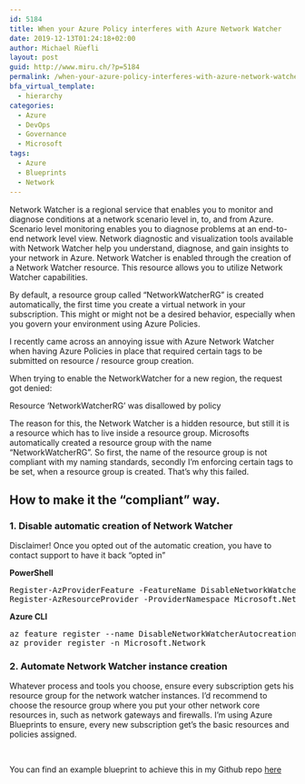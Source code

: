 ```yaml
---
id: 5184
title: When your Azure Policy interferes with Azure Network Watcher
date: 2019-12-13T01:24:18+02:00
author: Michael Rüefli
layout: post
guid: http://www.miru.ch/?p=5184
permalink: /when-your-azure-policy-interferes-with-azure-network-watcher/
bfa_virtual_template:
  - hierarchy
categories:
  - Azure
  - DevOps
  - Governance
  - Microsoft
tags:
  - Azure
  - Blueprints
  - Network
---
```

Network Watcher is a regional service that enables you to monitor and diagnose conditions at a network scenario level in, to, and from Azure. Scenario level monitoring enables you to diagnose problems at an end-to-end network level view. Network diagnostic and visualization tools available with Network Watcher help you understand, diagnose, and gain insights to your network in Azure. Network Watcher is enabled through the creation of a Network Watcher resource. This resource allows you to utilize Network Watcher capabilities. 

By default, a resource group called &#8220;NetworkWatcherRG&#8221; is created automatically, the first time you create a virtual network in your subscription. This might or might not be a desired behavior, especially when you govern your environment using Azure Policies.

I recently came across an annoying issue with Azure Network Watcher when having Azure Policies in place that required certain tags to be submitted on resource / resource group creation.

When trying to enable the NetworkWatcher for a new region, the request got denied:  


<p class="has-background has-vivid-red-background-color">
  Resource &#8216;NetworkWatcherRG&#8217; was disallowed by policy
</p>

The reason for this, the Network Watcher is a hidden resource, but still it is a resource which has to live inside a resource group. Microsofts automatically created a resource group with the name &#8220;NetworkWatcherRG&#8221;. So first, the name of the resource group is not compliant with my naming standards, secondly I&#8217;m enforcing certain tags to be set, when a resource group is created. That&#8217;s why this failed.

## How to make it the &#8220;compliant&#8221; way.

### 1. Disable automatic creation of Network Watcher

<p class="has-background has-luminous-vivid-amber-background-color">
  Disclaimer! Once you opted out of the automatic creation, you have to contact support to have it back &#8220;opted in&#8221;
</p>

**PowerShell**

<pre class="wp-block-preformatted">Register-AzProviderFeature -FeatureName DisableNetworkWatcherAutocreation -ProviderNamespace Microsoft.Network
Register-AzResourceProvider -ProviderNamespace Microsoft.Network </pre>

**Azure CLI**

<pre class="wp-block-preformatted">az feature register --name DisableNetworkWatcherAutocreation --namespace Microsoft.Network
az provider register -n Microsoft.Network </pre>

### 2. Automate Network Watcher instance creation

Whatever process and tools you choose, ensure every subscription gets his resource group for the network watcher instances. I&#8217;d recommend to choose the resource group where you put your other network core resources in, such as network gateways and firewalls. I&#8217;m using Azure Blueprints to ensure, every new subscription get&#8217;s the basic resources and policies assigned.<figure class="wp-block-image">

<img src="../content/images/2019/12/networkwatcher02.png" alt="" class="wp-image-5186" srcset="../content/images/2019/12/networkwatcher02.png 906w, ../content/images/2019/12/networkwatcher02-300x43.png 300w, ../content/images/2019/12/networkwatcher02-768x109.png 768w" sizes="(max-width: 906px) 100vw, 906px" /> </figure> 

You can find an example blueprint to achieve this in my Github repo <a href="https://github.com/drmiru/AzureBlueprints/tree/master/blueprints/NetworkWatcher" target="_blank" rel="noreferrer noopener" aria-label="here (opens in a new tab)">here</a>